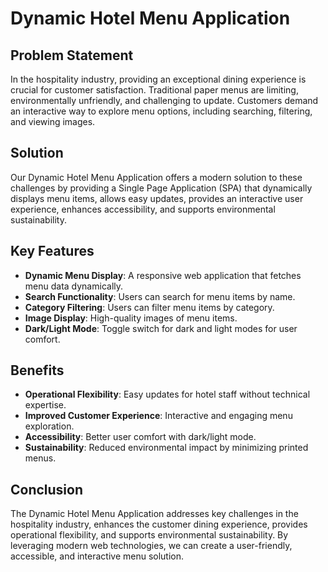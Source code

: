 # Dynamic Hotel Menu Application

## Problem Statement

In the hospitality industry, providing an exceptional dining experience is crucial for customer satisfaction. Traditional paper menus are limiting, environmentally unfriendly, and challenging to update. Customers demand an interactive way to explore menu options, including searching, filtering, and viewing images.

## Solution

Our Dynamic Hotel Menu Application offers a modern solution to these challenges by providing a Single Page Application (SPA) that dynamically displays menu items, allows easy updates, provides an interactive user experience, enhances accessibility, and supports environmental sustainability.

## Key Features

- **Dynamic Menu Display**: A responsive web application that fetches menu data dynamically.
- **Search Functionality**: Users can search for menu items by name.
- **Category Filtering**: Users can filter menu items by category.
- **Image Display**: High-quality images of menu items.
- **Dark/Light Mode**: Toggle switch for dark and light modes for user comfort.

## Benefits

- **Operational Flexibility**: Easy updates for hotel staff without technical expertise.
- **Improved Customer Experience**: Interactive and engaging menu exploration.
- **Accessibility**: Better user comfort with dark/light mode.
- **Sustainability**: Reduced environmental impact by minimizing printed menus.

## Conclusion

The Dynamic Hotel Menu Application addresses key challenges in the hospitality industry, enhances the customer dining experience, provides operational flexibility, and supports environmental sustainability. By leveraging modern web technologies, we can create a user-friendly, accessible, and interactive menu solution.
